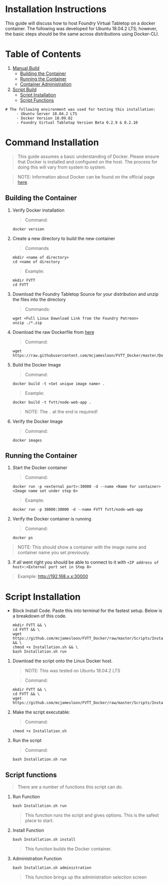 # Installation Instructions
This guide will discuss how to host Foundry Virtual Tabletop on a docker container. The following was developed for Ubuntu 18.04.2 LTS; however, the basic steps should be the same across distributions using Docker-CLI.

# Table of Contents

1. [Manual Build](#command-installation)
     - [Building the Container](#building-the-container)
     - [Running the Container](#running-the-container)
     - [Container Administration](docs/Administration)
2. [Script Build](#script-installation)
     - [Script Installation](#script-installation)
     - [Script Functions](#script-functions)

```
# The following environment was used for testing this installation:
     - Ubuntu Server 18.04.2 LTS
     - Docker Version 18.09.02
     - Foundry Virtual Tabletop Version Beta 0.2.9 & 0.2.10
```

# Command Installation
> This guide assumes a basic understanding of Docker. Please ensure that Docker is installed and configured on the host. The process for doing this will vary from system to system.

> NOTE: Information about Docker can be found on the official page [here](https://docs.docker.com/v17.12/get-started/#containers-and-virtual-machines).

## Building the Container
1. Verify Docker installation
   > Command:
   ```
   docker version
   ```

2. Create a new directory to build the new container
   > Commands
   ```
   mkdir <name of directory>
   cd <name of directory
   ```

   > Example:
   ```
   mkdir FVTT
   cd FVTT
   ```

4. Download the Foundry Tabletop Source for your distribution and unzip the files into the directory
   > Commands:
   ```
   wget <Full Linux Download Link from the Foundry Patreon>
   unzip ./*.zip
   ```

5. Download the raw Dockerfile from [here](Dockerfile)
   > Command:
   ```
   wget https://raw.githubusercontent.com/mcjamesloon/FVTT_Docker/master/Dockerfile
   ```

6. Build the Docker Image
   > Command:
   ```
   docker build -t <Set unique image name> .
   ```

   > Example:
   ```
   docker build -t fvtt/node-web-app .
   ```

   > NOTE: The `.` at the end is required!

7. Verify the Docker Image
   > Command:
   ```
   docker images
   ```

## Running the Container
1. Start the Docker container
   > Command:
   ```
   docker run -p <external port>:30000 -d --name <Name for container> <Image name set under step 6>
   ```

   > Example:
   ```
   docker run -p 30000:30000 -d --name FVTT fvtt/node-web-app
   ```

2. Verify the Docker container is running
   > Command:
   ```
   docker ps
   ```

  > NOTE: This should show a container with the image name and container name you set previously.

3. If all went right you should be able to connect to it with `<IP address of host>:<External port set in Step 8>`
  > Example: http://192.168.x.x:30000

# Script Installation
- Block Install Code. Paste this into terminal for the fastest setup. Below is a breakdown of this code.
   ```
   mkdir FVTT && \
   cd FVTT && \
   wget https://github.com/mcjamesloon/FVTT_Docker/raw/master/Scripts/Installation.sh && \
   chmod +x Installation.sh && \
   bash Installation.sh run
   ```

1. Download the script onto the Linux Docker host.
   > NOTE: This was tested on Ubuntu 18.04.2 LTS

   > Command:
   ```
   mkdir FVTT && \
   cd FVTT && \
   wget https://github.com/mcjamesloon/FVTT_Docker/raw/master/Scripts/Installation.sh
   ```

2. Make the script executable:
   > Command:
   ```
   chmod +x Installation.sh
   ```

3. Run the script   
   > Command:
   ```
   bash Installation.sh run
   ```

## Script functions
> There are a number of functions this script can do.

1. Run Function
   ```
   bash Installation.sh run
   ```
   > This function runs the script and gives options. This is the safest place to start.

2. Install Function
   ```
   bash Installation.sh install
   ```
   > This function builds the Docker container.

3. Administration Function
   ```
   bash Installation.sh administration
   ```
   > This function brings up the administration selection screen
